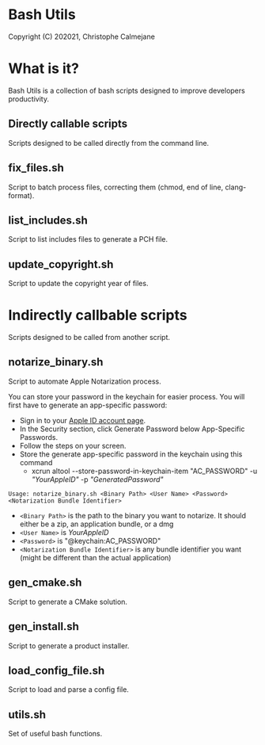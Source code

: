 # Bash Utils
Copyright (C) 202021, Christophe Calmejane

# What is it?

Bash Utils is a collection of bash scripts designed to improve developers productivity.

## Directly callable scripts

Scripts designed to be called directly from the command line.

## fix_files.sh

Script to batch process files, correcting them (chmod, end of line, clang-format).

## list_includes.sh

Script to list includes files to generate a PCH file.

## update_copyright.sh

Script to update the copyright year of files.

# Indirectly callbable scripts

Scripts designed to be called from another script.

## notarize_binary.sh

Script to automate Apple Notarization process.

You can store your password in the keychain for easier process.
You will first have to generate an app-specific password:
- Sign in to your [Apple ID account page](https://appleid.apple.com/account/home).
- In the Security section, click Generate Password below App-Specific Passwords.
- Follow the steps on your screen.
- Store the generate app-specific password in the keychain using this command
  - xcrun altool --store-password-in-keychain-item "AC_PASSWORD" -u _"YourAppleID"_ -p _"GeneratedPassword"_

`Usage: notarize_binary.sh <Binary Path> <User Name> <Password> <Notarization Bundle Identifier>`
- `<Binary Path>` is the path to the binary you want to notarize. It should either be a zip, an application bundle, or a dmg
- `<User Name>` is _YourAppleID_
- `<Password>` is "@keychain:AC_PASSWORD"
- `<Notarization Bundle Identifier>` is any bundle identifier you want (might be different than the actual application)

## gen_cmake.sh

Script to generate a CMake solution.

## gen_install.sh

Script to generate a product installer.

## load_config_file.sh

Script to load and parse a config file.

## utils.sh

Set of useful bash functions.

